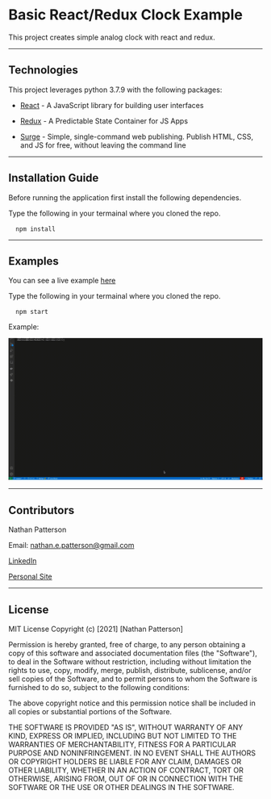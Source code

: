 # Basic React/Redux Clock Example

This project creates simple analog clock with react and redux.

---

## Technologies

This project leverages python 3.7.9 with the following packages:

* [React](https://reactjs.org/) - A JavaScript library for building user interfaces

* [Redux](https://redux.js.org/) - A Predictable State Container for JS Apps

* [Surge](https://surge.sh/) - Simple, single-command web publishing. Publish HTML, CSS, and JS for free, without leaving the command line

---

## Installation Guide

Before running the application first install the following dependencies.

Type the following in your termainal where you cloned the repo.

```
  npm install
```

---

## Examples

You can see a live example [here](https://react-redux-clock.surge.sh/)

Type the following in your termainal where you cloned the repo.

```
  npm start
```

Example:

![Basic Example](./resources/basic-clock.gif)

---

## Contributors

Nathan Patterson

Email: nathan.e.patterson@gmail.com

[LinkedIn](https://www.linkedin.com/in/natepatterson/)

[Personal Site](https://www.n8patterson.com)

---

## License

MIT License
Copyright (c) [2021] [Nathan Patterson]

Permission is hereby granted, free of charge, to any person obtaining a copy of this software and associated documentation files (the "Software"), to deal in the Software without restriction, including without limitation the rights to use, copy, modify, merge, publish, distribute, sublicense, and/or sell copies of the Software, and to permit persons to whom the Software is furnished to do so, subject to the following conditions:

The above copyright notice and this permission notice shall be included in all copies or substantial portions of the Software.

THE SOFTWARE IS PROVIDED "AS IS", WITHOUT WARRANTY OF ANY KIND, EXPRESS OR IMPLIED, INCLUDING BUT NOT LIMITED TO THE WARRANTIES OF MERCHANTABILITY, FITNESS FOR A PARTICULAR PURPOSE AND NONINFRINGEMENT. IN NO EVENT SHALL THE AUTHORS OR COPYRIGHT HOLDERS BE LIABLE FOR ANY CLAIM, DAMAGES OR OTHER LIABILITY, WHETHER IN AN ACTION OF CONTRACT, TORT OR OTHERWISE, ARISING FROM, OUT OF OR IN CONNECTION WITH THE SOFTWARE OR THE USE OR OTHER DEALINGS IN THE SOFTWARE.
